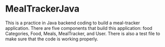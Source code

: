 # MealTrackerJava

This is a practice in Java backend coding to build a meal-tracker application.  There are five components that build this application: food Categories, Food, Meals, MealTracker, and User.  There is also a test file to make sure that the code is working properly.